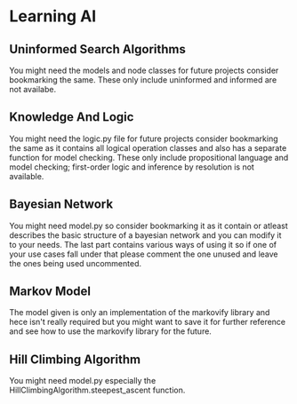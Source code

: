 # Learning AI
## Uninformed Search Algorithms
You might need the models and node classes for future projects consider bookmarking the same. These only include uninformed and informed are not availabe.

## Knowledge And Logic
You might need the logic.py file for future projects consider bookmarking the same as it contains all logical operation classes and also has a separate function for model checking. These only include propositional language and model checking; first-order logic and inference by resolution is not available.

## Bayesian Network
You might need model.py so consider bookmarking it as it contain or atleast describes the basic structure of a bayesian network and you can modify it to your needs. The last part contains various ways of using it so if one of your use cases fall under that please comment the one unused and leave the ones being used uncommented.

## Markov Model
The model given is only an implementation of the markovify library and hece isn't really required but you might want to save it for further reference and see how to use the markovify library for the future.

## Hill Climbing Algorithm
You might need model.py especially the HillClimbingAlgorithm.steepest_ascent function.
